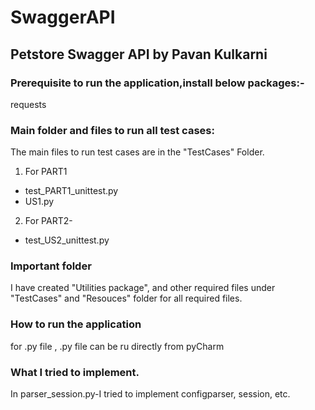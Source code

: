 # SwaggerAPI

## Petstore Swagger API by Pavan Kulkarni

### Prerequisite to run the application,install below packages:-


requests


### Main folder and files to run all test cases:

The main files to run test cases are in the "TestCases" Folder.

1. For PART1

  * test_PART1_unittest.py
  * US1.py 


2. For PART2- 

  * test_US2_unittest.py

 
### Important folder
I have created "Utilities package", and other required files under "TestCases" and "Resouces" folder for all required files.

### How to run the application

for .py file , .py file can be ru directly from pyCharm 

### What I tried to implement.
In parser_session.py-I tried to implement configparser, session, etc.


